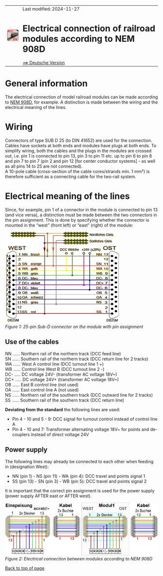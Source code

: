 <table><tr><td><img src="../../images/RCC5V_Logo_96.png"></img></td><td>
Last modified: 2024-11-27 <a name="up"></a><br>   
<h1>Electrical connection of railroad modules according to NEM 908D</h1>
<a href="LIESMICH.md">==> Deutsche Version</a>&nbsp; &nbsp; &nbsp; 
</td></tr></table>   

# General information
The electrical connection of model railroad modules can be made according to [NEM 908D](https://www.morop.eu/downloads/nem/de/nem908D_d.pdf), for example. A distinction is made between the wiring and the electrical meaning of the lines.

# Wiring
Connectors of type SUB D 25 (to DIN 41652) are used for the connection. Cables have sockets at both ends and modules have plugs at both ends. To simplify wiring, both the cables and the plugs in the modules are crossed out, i.e. pin 1 is connected to pin 13, pin 3 to pin 11 etc. up to pin 6 to pin 8 and pin 7 to pin 7 (pin 2 and pin 12 [for center conductor systems] - as well as all pins 14 to 25 are not connected).   
A 10-pole cable (cross-section of the cable cores/strands min. 1 mm²) is therefore sufficient as a connecting cable for the two-rail system.   

# Electrical meaning of the lines
Since, for example, pin 1 of a connector in the module is connected to pin 13 (and vice versa), a distinction must be made between the two connectors in the pin assignment. This is done by specifying whether the connector is mounted in the “west” (front left) or “east” (right) of the module:   

![Wiring_NEM908D](../../images/300_Wiring_NEM908D.png "Wiring_NEM908D")   
_Figure 1: 25-pin Sub-D connector on the module with pin assignment_   

## Use of the cables
NN ...... Northern rail of the northern track (DCC feed line)   
SN ...... Southern rail of the northern track (DCC return line for 2 tracks)   
WA ...... West A control line (DCC turnout line 1 +)   
WB ...... Control line West B (DCC turnout line 2 -)   
DC- ..... DC voltage 24V- (transformer AC voltage 18V~)   
DC+ ..... DC voltage 24V+ (transformer AC voltage 18V~)   
OB ...... East B control line (not used)   
OA ...... East control line A (not used)   
NS ...... Northern rail of the southern track (DCC outward line for 2 tracks)   
SS ...... Southern rail of the southern track (DCC return line)   

__Deviating from the standard__ the following lines are used:   
* Pin 4 - 10 and 5 - 9: DCC signal for turnout control instead of control line A   
* Pin 4 - 10 and 7: Transformer alternating voltage 18V~ for points and de-couplers instead of direct voltage 24V   

## Power supply
The following lines may already be connected to each other when feeding in (designation West):   
* NN (pin 1) - NS (pin 11) - WA (pin 4): 	DCC travel and points signal 1   
* SS (pin 13) - SN (pin 3) - WB (pin 5): 	DCC travel and points signal 2   

It is important that the correct pin assignment is used for the power supply (power supply AFTER east or AFTER west).   

![wiring_25pol_plug-socket](../../images/300_wiring_25pol_plug-socket.png "wiring_25pol_plug-socket")   
_Figure 2: Electrical connection between modules according to NEM 908D_   

[Back to top of page](#up)